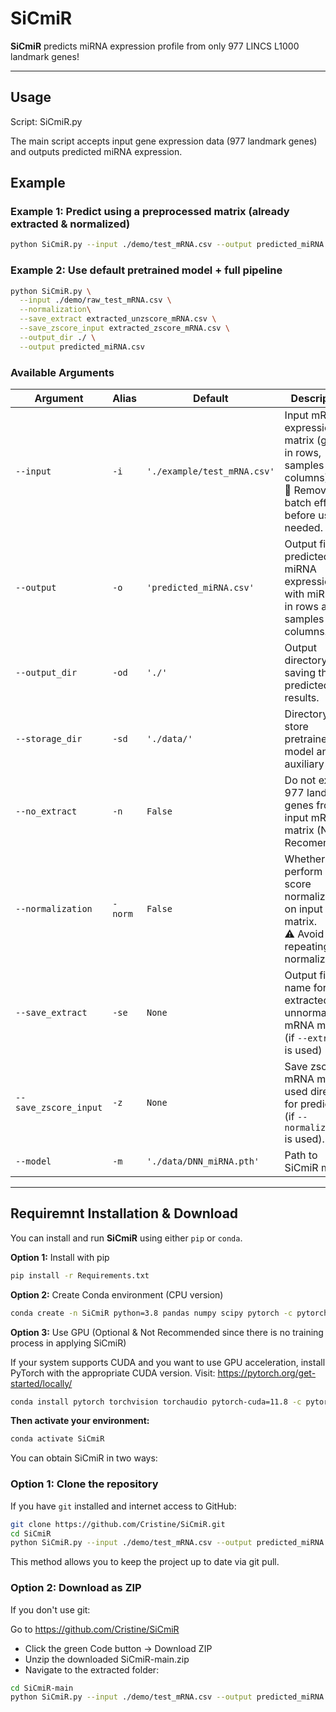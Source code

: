 # SiCmiR
**SiCmiR** predicts miRNA expression profile from only 977 LINCS L1000 landmark genes!

---

## Usage
Script: SiCmiR.py

The main script accepts input gene expression data (977 landmark genes) and outputs predicted miRNA expression.

## Example

### Example 1: Predict using a preprocessed matrix (already extracted & normalized)
```bash
python SiCmiR.py --input ./demo/test_mRNA.csv --output predicted_miRNA.csv
```
### Example 2: Use default pretrained model + full pipeline
```bash
python SiCmiR.py \
  --input ./demo/raw_test_mRNA.csv \
  --normalization\
  --save_extract extracted_unzscore_mRNA.csv \
  --save_zscore_input extracted_zscore_mRNA.csv \
  --output_dir ./ \
  --output predicted_miRNA.csv
```

### Available Arguments
| Argument           | Alias       | Default                          | Description |
|--------------------|-------------|----------------------------------|-------------|
| `--input`          | `-i`        | `'./example/test_mRNA.csv'`      | Input mRNA expression matrix (genes in rows, samples in columns).<br>📌 Remove batch effects before use if needed. |
| `--output`         | `-o`        | `'predicted_miRNA.csv'`          | Output file: predicted miRNA expression, with miRNAs in rows and samples in columns. |
| `--output_dir`     | `-od`       | `'./'`                            | Output directory for saving the predicted results. |
| `--storage_dir`    | `-sd`       | `'./data/'`                       | Directory to store pretrained model and auxiliary files. |
| `--no_extract`     | `-n`        | `False`                           | Do not extract 977 landmark genes from input mRNA matrix (Not Recomended). |
| `--normalization`  | `-norm `    | `False`                           | Whether to perform z-score normalization on input matrix.<br>⚠️ Avoid repeating normalization. |
| `--save_extract`   | `-se`       | `None`                            | Output file name for extracted but unnormalized mRNA matrix (if `--extract` is used) |
| `--save_zscore_input` | `-z`     | `None`                            | Save zscored mRNA matrix used directly for prediction (if `--normalization` is used). |
| `--model`          | `-m`        | `'./data/DNN_miRNA.pth'`          | Path to SiCmiR model. |


---
## Requiremnt Installation &  Download

You can install and run **SiCmiR** using either `pip` or `conda`.

**Option 1:**  Install with pip
```bash
pip install -r Requirements.txt
```
**Option 2:** Create Conda environment (CPU version)
```bash
conda create -n SiCmiR python=3.8 pandas numpy scipy pytorch -c pytorch -y
```
**Option 3:** Use GPU (Optional & Not Recommended since there is no training process in applying SiCmiR)

If your system supports CUDA and you want to use GPU acceleration, install PyTorch with the appropriate CUDA version. Visit:
https://pytorch.org/get-started/locally/

```bash
conda install pytorch torchvision torchaudio pytorch-cuda=11.8 -c pytorch -c nvidia
```
**Then activate your environment:**
```bash
conda activate SiCmiR
```

You can obtain SiCmiR in two ways:

### Option 1: Clone the repository

If you have `git` installed and internet access to GitHub:

```bash
git clone https://github.com/Cristine/SiCmiR.git
cd SiCmiR
python SiCmiR.py --input ./demo/test_mRNA.csv --output predicted_miRNA.csv
```
This method allows you to keep the project up to date via git pull.

### Option 2: Download as ZIP

If you don't use git:

Go to https://github.com/Cristine/SiCmiR

- Click the green Code button → Download ZIP
- Unzip the downloaded SiCmiR-main.zip
- Navigate to the extracted folder:
```bash
cd SiCmiR-main
python SiCmiR.py --input ./demo/test_mRNA.csv --output predicted_miRNA.csv
```




